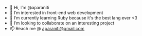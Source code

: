- 👋 Hi, I’m @aparaniti
- 👀 I’m interested in front-end web development
- 🌱 I’m currently learning Ruby because it's the best lang ever <3
- 💞️ I’m looking to collaborate on an interesting project
- 📫 Reach me @ aparaniti@gmail.com 

<!---
aparaniti/aparaniti is a ✨ special ✨ repository because its `README.md` (this file) appears on your GitHub profile.
You can click the Preview link to take a look at your changes.
--->
